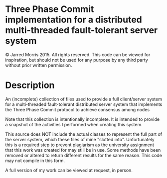 # Three Phase Commit implementation for a distributed multi-threaded fault-tolerant server system

&copy; Jarred Morris 2015. All rights reserved. This code can be viewed for inspiration, but should not be used for any purpose by any third party without prior written permission.  

# Description
An (incomplete) collection of files used to provide a full client/server system for a multi-threaded fault-tolerant distributed server system that implements the Three Phase Commit protocol to achieve consensus among nodes

Note that this collection is intentionally incomplete. It is intended to provide a snapshot of the activities I performed when creating this system. 

This source does NOT include the actual classes to represent the full part of the server system, which these files of mine "slotted into". Unfortunately this is a required step to prevent plagiarism as the university assignment that this work was created for may still be in use. Some methods have been removed or altered to return different results for the same reason. This code may not compile in this form. 

A full version of my work can be viewed at request, in person. 
